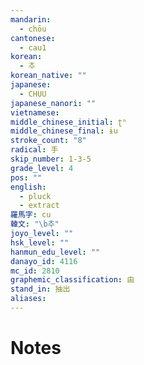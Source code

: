 ```yaml
---
mandarin:
  - chōu
cantonese:
  - cau1
korean:
  - 추
korean_native: ""
japanese:
  - CHUU
japanese_nanori: ""
vietnamese:
middle_chinese_initial: ʈʰ
middle_chinese_final: ɨu
stroke_count: "8"
radical: 手
skip_number: 1-3-5
grade_level: 4
pos: ""
english:
  - pluck
  - extract
羅馬字: cu
韓文: "\b추"
joyo_level: ""
hsk_level: ""
hanmun_edu_level: ""
danayo_id: 4116
mc_id: 2810
graphemic_classification: 由
stand_in: 抽出
aliases:
---
```


# Notes
